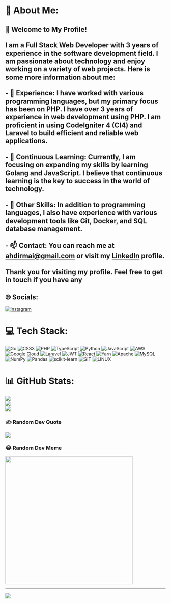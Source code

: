 # 💫 About Me:
## 👋 Welcome to My Profile!<br><br>I am a **Full Stack Web Developer** with **3 years** of experience in the software development field. I am passionate about technology and enjoy working on a variety of web projects. Here is some more information about me:<br><br>- 💼 **Experience**: I have worked with various programming languages, but my primary focus has been on **PHP**. I have over 3 years of experience in web development using PHP. I am proficient in using **CodeIgniter 4 (CI4)** and **Laravel** to build efficient and reliable web applications.<br><br>- 🌱 **Continuous Learning**: Currently, I am focusing on expanding my skills by learning **Golang** and **JavaScript**. I believe that continuous learning is the key to success in the world of technology.<br><br>- 🔧 **Other Skills**: In addition to programming languages, I also have experience with various development tools like Git, Docker, and SQL database management.<br><br>- 📫 **Contact**: You can reach me at ahdirmai@gmail.com or visit my [LinkedIn](https://www.linkedin.com/in/ridha-fahmi-junaidi-151450226/) profile.<br><br>Thank you for visiting my profile. Feel free to get in touch if you have any<br>


## 🌐 Socials:
[![Instagram](https://img.shields.io/badge/Instagram-%23E4405F.svg?logo=Instagram&logoColor=white)](https://instagram.com/ahdirmai) 

# 💻 Tech Stack:
![Go](https://img.shields.io/badge/go-%2300ADD8.svg?style=for-the-badge&logo=go&logoColor=white) ![CSS3](https://img.shields.io/badge/css3-%231572B6.svg?style=for-the-badge&logo=css3&logoColor=white) ![PHP](https://img.shields.io/badge/php-%23777BB4.svg?style=for-the-badge&logo=php&logoColor=white) ![TypeScript](https://img.shields.io/badge/typescript-%23007ACC.svg?style=for-the-badge&logo=typescript&logoColor=white) ![Python](https://img.shields.io/badge/python-3670A0?style=for-the-badge&logo=python&logoColor=ffdd54) ![JavaScript](https://img.shields.io/badge/javascript-%23323330.svg?style=for-the-badge&logo=javascript&logoColor=%23F7DF1E) ![AWS](https://img.shields.io/badge/AWS-%23FF9900.svg?style=for-the-badge&logo=amazon-aws&logoColor=white) ![Google Cloud](https://img.shields.io/badge/Google%20Cloud-%234285F4.svg?style=for-the-badge&logo=google-cloud&logoColor=white) ![Laravel](https://img.shields.io/badge/laravel-%23FF2D20.svg?style=for-the-badge&logo=laravel&logoColor=white) ![JWT](https://img.shields.io/badge/JWT-black?style=for-the-badge&logo=JSON%20web%20tokens) ![React](https://img.shields.io/badge/react-%2320232a.svg?style=for-the-badge&logo=react&logoColor=%2361DAFB) ![Yarn](https://img.shields.io/badge/yarn-%232C8EBB.svg?style=for-the-badge&logo=yarn&logoColor=white) ![Apache](https://img.shields.io/badge/apache-%23D42029.svg?style=for-the-badge&logo=apache&logoColor=white) ![MySQL](https://img.shields.io/badge/mysql-%2300f.svg?style=for-the-badge&logo=mysql&logoColor=white) ![NumPy](https://img.shields.io/badge/numpy-%23013243.svg?style=for-the-badge&logo=numpy&logoColor=white) ![Pandas](https://img.shields.io/badge/pandas-%23150458.svg?style=for-the-badge&logo=pandas&logoColor=white) ![scikit-learn](https://img.shields.io/badge/scikit--learn-%23F7931E.svg?style=for-the-badge&logo=scikit-learn&logoColor=white) ![GIT](https://img.shields.io/badge/Git-fc6d26?style=for-the-badge&logo=git&logoColor=white) ![LINUX](https://img.shields.io/badge/Linux-FCC624?style=for-the-badge&logo=linux&logoColor=black)
# 📊 GitHub Stats:
![](https://github-readme-stats.vercel.app/api?username=ahdirmai&theme=dark&hide_border=false&include_all_commits=false&count_private=false)<br/>
![](https://github-readme-streak-stats.herokuapp.com/?user=ahdirmai&theme=dark&hide_border=false)<br/>
![](https://github-readme-stats.vercel.app/api/top-langs/?username=ahdirmai&theme=dark&hide_border=false&include_all_commits=false&count_private=false&layout=compact)

### ✍️ Random Dev Quote
![](https://quotes-github-readme.vercel.app/api?type=horizontal&theme=radical)

### 😂 Random Dev Meme
<img src='https://randommeme-five.vercel.app/' style="height: 400px;"/>

---
[![](https://visitcount.itsvg.in/api?id=ahdirmai&icon=0&color=0)](https://visitcount.itsvg.in)

<!-- Proudly created with GPRM ( https://gprm.itsvg.in ) -->
